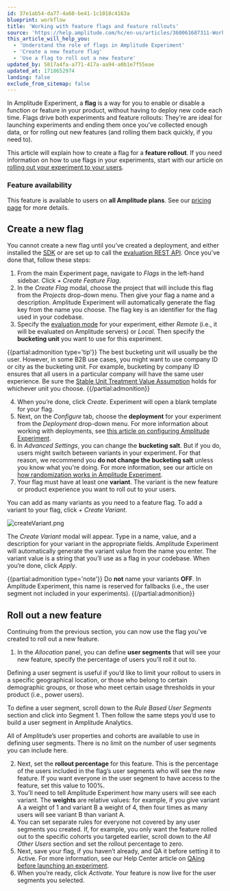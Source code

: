 ```yaml
---
id: 37e1ab54-da77-4a60-be41-1c1018c4163a
blueprint: workflow
title: 'Working with feature flags and feature rollouts'
source: 'https://help.amplitude.com/hc/en-us/articles/360061687311-Working-with-feature-flags-and-feature-rollouts'
this_article_will_help_you:
  - 'Understand the role of flags in Amplitude Experiment'
  - 'Create a new feature flag'
  - 'Use a flag to roll out a new feature'
updated_by: 5817a4fa-a771-417a-aa94-a0b1e7f55eae
updated_at: 1718652974
landing: false
exclude_from_sitemap: false
---
```

In Amplitude Experiment, a **flag** is a way for you to enable or disable a function or feature in your product, without having to deploy new code each time. Flags drive both experiments and feature rollouts: They're are ideal for launching experiments and ending them once you’ve collected enough data, or for rolling out new features (and rolling them back quickly, if you need to).

This article will explain how to create a flag for a **feature rollout**. If you need information on how to use flags in your experiments, start with our article on [rolling out your experiment to your users](/docs/experiment/workflow/experiment-test).

### Feature availability

This feature is available to users on **all Amplitude plans**. See our [pricing page](https://amplitude.com/pricing) for more details.

## Create a new flag

You cannot create a new flag until you’ve created a deployment, and either installed the [SDK](https://www.docs.developers.amplitude.com/data/sdks/sdk-overview/#experiment-sdks) or are set up to call the [evaluation REST API](https://www.docs.developers.amplitude.com/experiment/apis/evaluation-api/). Once you've done that, follow these steps:

1. From the main Experiment page, navigate to *Flags* in the left-hand sidebar. Click *+ Create Feature Flag*.
2. In the *Create Flag* modal, choose the project that will include this flag from the *Projects* drop-down menu. Then give your flag a name and a description. Amplitude Experiment will automatically generate the flag key from the name you choose. The flag key is an identifier for the flag used in your codebase.
3. Specify the [evaluation mode](https://www.docs.developers.amplitude.com/experiment/general/evaluation/local-evaluation/) for your experiment, either *Remote* (i.e., it will be evaluated on Amplitude servers) or *Local*. Then specify the **bucketing unit** you want to use for this experiment.  
  
{{partial:admonition type='tip'}}
The best bucketing unit will usually be the user. However, in some B2B use cases, you might want to use company ID or city as the bucketing unit. For example, bucketing by company ID ensures that all users in a particular company will have the same user experience. Be sure the [Stable Unit Treatment Value Assumption](https://blogs.iq.harvard.edu/violations_of_s#:~:text=Methods%20for%20causal%20inference%2C%20in,treatments%20of%20others%20around%20him) holds for whichever unit you choose.
{{/partial:admonition}}

4. When you’re done, click *Create*. Experiment will open a blank template for your flag.
5. Next, on the *Configure* tab, choose the **deployment** for your experiment from the *Deployment* drop-down menu. For more information about working with deployments, see [this article on configuring Amplitude Experiment](/docs/experiment/workflow/configure).
6. In *Advanced Settings*, you can change the **bucketing salt**. But if you do, users might switch between variants in your experiment. For that reason, we recommend you **do not change the bucketing salt** unless you know what you're doing. For more information, see our article on [how randomization works in Amplitude Experiment](/docs/experiment/under-the-hood/experiment-randomization).
7. Your flag must have at least one **variant**. The variant is the new feature or product experience you want to roll out to your users.  
  
You can add as many variants as you need to a feature flag. To add a variant to your flag, click *+ Create Variant*.

![createVariant.png](/docs/output/img/workflow/createvariant-png.png)

The *Create Variant* modal will appear. Type in a name, value, and a description for your variant in the appropriate fields. Amplitude Experiment will automatically generate the variant value from the name you enter. The variant value is a string that you’ll use as a flag in your codebase. When you’re done, click *Apply*.

{{partial:admonition type='note'}}
 Do **not** name your variants **OFF**. In Amplitude Experiment, this name is reserved for fallbacks (i.e., the user segment not included in your experiments).
{{/partial:admonition}}

## Roll out a new feature

Continuing from the previous section, you can now use the flag you've created to roll out a new feature.

1. In the *Allocation* panel, you can define **user segments** that will see your new feature, specify the percentage of users you’ll roll it out to.

Defining a user segment is useful if you’d like to limit your rollout to users in a specific geographical location, or those who belong to certain demographic groups, or those who meet certain usage thresholds in your product (i.e., power users).

To define a user segment, scroll down to the *Rule Based User Segments* section and click into Segment 1. Then follow the same steps you’d use to build a user segment in Amplitude Analytics.

All of Amplitude’s user properties and cohorts are available to use in defining user segments. There is no limit on the number of user segments you can include here.

2. Next, set the **rollout percentage** for this feature. This is the percentage of the users included in the flag’s user segments who will see the new feature. If you want everyone in the user segment to have access to the feature, set this value to 100%.
3. You’ll need to tell Amplitude Experiment how many users will see each variant. The **weights** are relative values: for example, if you give variant A a weight of 1 and variant B a weight of 4, then four times as many users will see variant B than variant A.
4. You can set separate rules for everyone not covered by any user segments you created. If, for example, you only want the feature rolled out to the specific cohorts you targeted earlier, scroll down to the *All Other Users* section and set the rollout percentage to zero.
5. Next, save your flag, if you haven’t already, and QA it before setting it to Active. For more information, see our Help Center article on [QAing before launching an experiment](/docs/experiment/workflow/experiment-test).
6. When you’re ready, click *Activate*. Your feature is now live for the user segments you selected.
